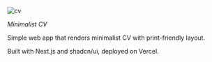 ![cv](https://github.com/BartoszJarocki/cv/assets/1017620/79bdb9fc-0b20-4d2c-aafe-0526ad4a71d2)

*Minimalist CV* 

Simple web app that renders minimalist CV with print-friendly layout.

Built with Next.js and shadcn/ui, deployed on Vercel.
